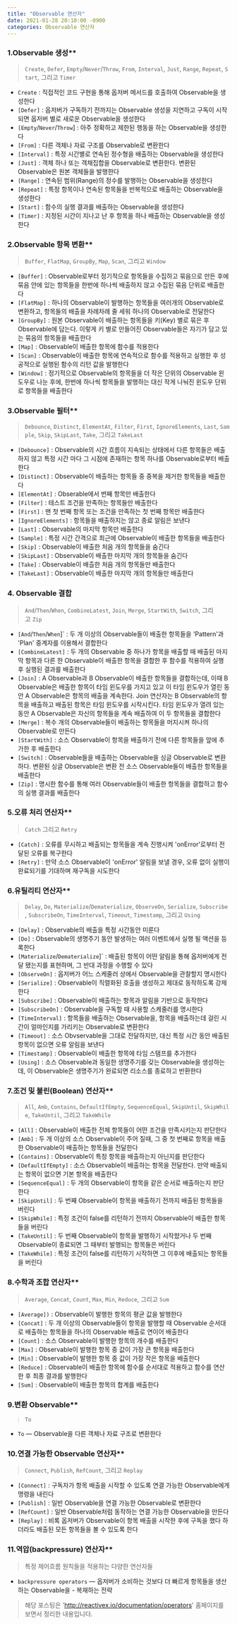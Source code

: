 ```yaml
---
title: "Observable 연산자"
date: 2021-01-28 20:10:00 -0900
categories: Observable 연산자
---
```


### 1.Observable 생성**

> `Create`, `Defer`, `Empty`/`Never`/`Throw`, `From`, `Interval`, `Just`, `Range`, `Repeat`, `Start`, 그리고 `Timer`

- `Create` :  직접적인 코드 구현을 통해 옵저버 메서드를 호출하여 Observable을 생성한다
- `[Defer]` :  옵저버가 구독하기 전까지는 Observable 생성을 지연하고 구독이 시작되면 옵저버 별로 새로운 Observable을 생성한다
- `[Empty`/`Never`/`Throw`] :  아주 정확하고 제한된 행동을 하는 Observable을 생성한다
- `[From]` :  다른 객체나 자료 구조를 Observable로 변환한다
- `[Interval]` :  특정 시간별로 연속된 정수형을 배출하는 Observable을 생성한다
- `[Just]` :  객체 하나 또는 객채집합을 Observable로 변환한다. 변환된 Observable은 원본 객체들을 발행한다
- `[Range]` :  연속된 범위(Range)의 정수를 발행하는 Observable을 생성한다
- `[Repeat]` :  특정 항목이나 연속된 항목들을 반복적으로 배출하는 Observable을 생성한다
- `[Start]` :  함수의 실행 결과를 배출하는 Observable을 생성한다
- `[Timer]` :  지정된 시간이 지나고 난 후 항목을 하나 배출하는 Observable을 생성한다

### 2.Observable 항목 변환**

> `Buffer`, `FlatMap`, `GroupBy`, `Map`, `Scan`, 그리고 `Window`
 
- `[Buffer]` :  Observable로부터 정기적으로 항목들을 수집하고 묶음으로 만든 후에 묶음 안에 있는 항목들을 한번에 하나씩 배출하지 않고 수집된 묶음 단위로 배출한다
- `[FlatMap]` :  하나의 Observable이 발행하는 항목들을 여러개의 Observable로 변환하고, 항목들의 배출을 차례차례 줄 세워 하나의 Observable로 전달한다
- `[GroupBy]` :  원본 Observable이 배출하는 항목들을 키(Key) 별로 묶은 후 Observable에 담는다. 이렇게 키 별로 만들어진 Observable들은 자기가 담고 있는 묶음의 항목들을 배출한다
- `[Map]` :  Observable이 배출한 항목에 함수를 적용한다
- `[Scan]` :  Observable이 배출한 항목에 연속적으로 함수를 적용하고 실행한 후 성공적으로 실행된 함수의 리턴 값을 발행한다
- `[Window]` :  정기적으로 Observable의 항목들을 더 작은 단위의 Observable 윈도우로 나눈 후에, 한번에 하나씩 항목들을 발행하는 대신 작게 나눠진 윈도우 단위로 항목들을 배출한다

### 3.Observable 필터**

> `Debounce`, `Distinct`, `ElementAt`, `Filter`, `First`, `IgnoreElements`, `Last`, `Sample`, `Skip`, `SkipLast`, `Take`, 그리고 `TakeLast`

- `[Debounce]` :  Observable의 시간 흐름이 지속되는 상태에서 다른 항목들은 배출하지 않고 특정 시간 마다 그 시점에 존재하는 항목 하나를 Observable로부터 배출한다
- `[Distinct]` :  Observable이 배출하는 항목들 중 중복을 제거한 항목들을 배출한다
- `[ElementAt]` :  Obserable에서 번째 항목만 배출한다
- `[Filter]` :  테스트 조건을 만족하는 항목들만 배출한다
- `[First]` :  맨 첫 번째 항목 또는 조건을 만족하는 첫 번째 항목만 배출한다
- `[IgnoreElements]` :  항목들을 배출하지는 않고 종료 알림은 보낸다
- `[Last]` :  Observable의 마지막 항목만 배출한다
- `[Sample]` :  특정 시간 간격으로 최근에 Observable이 배출한 항목들을 배출한다
- `[Skip]` :  Observable이 배출한 처음 개의 항목들을 숨긴다
- `[SkipLast]` :  Observable이 배출한 마지막 개의 항목들을 숨긴다
- `[Take]` :  Observable이 배츨한 처음 개의 항목들만 배출한다
- `[TakeLast]` :  Observable이 배출한 마지막 개의 항목들만 배출한다

### 4. O**bservable 결합**

> `And`/`Then`/`When`, `CombineLatest`, `Join`, `Merge`, `StartWith`, `Switch`, 그리고 `Zip`

- `[And`/`Then`/`When`]` :  두 개 이상의 Observable들이 배출한 항목들을 'Pattern'과 'Plan' 중계자를 이용해서 결합한다
- `[CombineLatest]` :  두 개의 Observable 중 하나가 항목을 배출할 때 배출된 마지막 항목과 다른 한 Observable이 배출한 항목을 결합한 후 함수를 적용하여 실행 후 실행된 결과를 배출한다
- `[Join]` :  A Observable과 B Observable이 배출한 항목들을 결합하는데, 이때 B Observable은 배출한 항목이 타임 윈도우를 가지고 있고 이 타임 윈도우가 열린 동안 A Observable은 항목의 배출을 계속한다. Join 연산자는 B Observable의 항목을 배출하고 배출된 항목은 타임 윈도우를 시작시킨다. 타임 윈도우가 열려 있는 동안 A Observable은 자신의 항목들을 계속 배출하여 이 두 항목들을 결합한다
- `[Merge]` :  복수 개의 Observable들이 배출하는 항목들을 머지시켜 하나의 Observable로 만든다
- `[StartWith]` :  소스 Observable이 항목을 배출하기 전에 다른 항목들을 앞에 추가한 후 배출한다
- `[Switch]` :  Observable들을 배출하는 Observable을 싱글 Observable로 변환하다. 변환된 싱글 Observable은 변환 전 소스 Observable들이 배출한 항목들을 배출한다
- `[Zip]` :  명시한 함수를 통해 여러 Observable들이 배출한 항목들을 결합하고 함수의 실행 결과를 배출한다

### 5.오류 처리 연산자**

> `Catch` 그리고 `Retry`

- `[Catch]` :  오류를 무시하고 배출되는 항목들을 계속 진행시켜 'onError'로부터 전달된 오류를 복구한다
- `[Retry]` :  만약 소스 Observable이 'onError' 알림을 보낼 경우, 오류 없이 실행이 완료되기를 기대하며 재구독을 시도한다

### 6.유틸리티 연산자**

> `Delay`, `Do`, `Materialize`/`Dematerialize`, `ObserveOn`, `Serialize`, `Subscribe`, `SubscribeOn`, `TimeInterval`, `Timeout`, `Timestamp`, 그리고 `Using`

- `[Delay]` :  Observable의 배출을 특정 시간동안 미룬다
- `[Do]` :  Observable의 생명주기 동안 발생하는 여러 이벤트에서 실행 될 액션을 등록한다
- `[Materialize`/`Dematerialize`]` :  배출된 항목이 어떤 알림을 통해 옵저버에게 전달 됐는지를 표현하며, 그 반대 과정을 수행할 수 있다
- `[ObserveOn]` :  옵저버가 어느 스케줄러 상에서 Observable을 관찰할지 명시한다
- `[Serialize]` :  Observable이 직렬화된 호출을 생성하고 제대로 동작하도록 강제한다
- `[Subscribe]` :  Observable이 배출하는 항목과 알림을 기반으로 동작한다
- `[SubscribeOn]` :  Observable을 구독할 때 사용할 스케줄러를 명시한다
- `[TimeInterval]` :  항목들을 배출하는 Observable을, 항목을 배출하는데 걸린 시간이 얼마인지를 가리키는 Observable로 변환한다
- `[Timeout]` :  소스 Obvservable을 그대로 전달하지만, 대신 특정 시간 동안 배출된 항목이 없으면 오류 알림을 보낸다
- `[Timestamp]` :  Observable이 배출한 항목에 타임 스탬프를 추가한다
- `[Using]` : 소스 Observable과 동일한 생명주기를 갖는 Observable을 생성하는데, 이 Observable은 생명주기가 완료되면 리소스를 종료하고 반환한다

### 7.조건 및 불린(Boolean) 연산자**

> `All`, `Amb`, `Contains`, `DefaultIfEmpty`, `SequenceEqual`, `SkipUntil`, `SkipWhile`, `TakeUntil`, 그리고 `TakeWhile`

- `[All]` :  Observable이 배출한 전체 항목들이 어떤 조건을 만족시키는지 판단한다
- `[Amb]` :  두 개 이상의 소스 Observable이 주어 질때, 그 중 첫 번째로 항목을 배출한 Observable이 배출하는 항목들을 전달한다
- `[Contains]` :  Observable이 특정 항목을 배출하는지 아닌지를 판단한다
- `[DefaultIfEmpty]` :  소스 Observable이 배출하는 항목을 전달한다. 만약 배출되는 항목이 없으면 기본 항목을 배출한다
- `[SequenceEqual]` :  두 개의 Observable이 항목을 같은 순서로 배출하는지 판단한다
- `[SkipUntil]` :  두 번째 Observable이 항목을 배출하기 전까지 배출된 항목들을 버린다
- `[SkipWhile]` :  특정 조건이 false를 리턴하기 전까지 Observable이 배출한 항목들을 버린다
- `[TakeUntil]` :  두 번째 Observable이 항목을 발행하기 시작햤거나 두 번째 Observable이 종료되면 그 때부터 발행되는 항목들은 버린다
- `[TakeWhile]` :  특정 조건이 false를 리턴하기 시작하면 그 이후에 배출되는 항목들을 버린다

### 8.수학과 조합 연산자**

> `Average`, `Concat`, `Count`, `Max`, `Min`, `Reduce`, 그리고 `Sum`

- `[Average])` :  Observable이 발행한 항목의 평균 값을 발행한다
- `[Concat]` :  두 개 이상의 Observable들이 항목을 발행할 때 Observable 순서대로 배출하는 항목들을 하나의 Observable 배출로 연이어 배출한다
- `[Count]` :  소스 Observable이 발행한 항목의 개수를 배출한다
- `[Max]` :  Observable이 발행한 항목 중 값이 가장 큰 항목을 배출한다
- `[Min]` :  Observable이 발행한 항목 중 값이 가장 작은 항목을 배출한다
- `[Reduce]` :  Observable이 배출한 항목에 함수를 순서대로 적용하고 함수를 연산한 후 최종 결과를 발행한다
- `[Sum]` :  Observable이 배출한 항목의 합계를 배출한다

### 9.변환 Observable**

> `To`

- `To` — Observable을 다른 객체나 자료 구조로 변환한다

### 10.연결 가능한 Observable 연산자**

> `Connect`, `Publish`, `RefCount`, 그리고 `Replay`

- `[Connect]` :  구독자가 항목 배출을 시작할 수 있도록 연결 가능한 Observable에게 명령을 내린다
- `[Publish]` :  일반 Observable을 연결 가능한 Observable로 변환한다
- `[RefCount]` :  일반 Observable처럼 동작하는 연결 가능한 Observable을 만든다
- `[Replay]` :  비록 옵저버가 Observable이 항목 배출을 시작한 후에 구독을 했다 하더라도 배출된 모든 항목들을 볼 수 있도록 한다

### 11.역압(backpressure) 연산자**

> 특정 제어흐름 원칙들을 적용하는 다양한 연산자들

- `backpressure operators` — 옵저버가 소비하는 것보다 더 빠르게 항목들을 생산하는 Observable을 - 복재하는 전략

> 해당 포스팅은 'http://reactivex.io/documentation/operators' 홈페이지를 보면서 정리한 내용입니다.